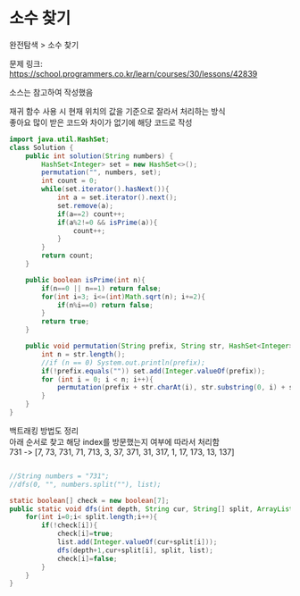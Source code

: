 # 소수 찾기

완전탐색 > 소수 찾기

문제 링크: https://school.programmers.co.kr/learn/courses/30/lessons/42839

소스는 참고하여 작성했음<br>

재귀 함수 사용 시 현재 위치의 값을 기준으로 잘라서 처리하는 방식<br>
좋아요 많이 받은 코드와 차이가 없기에 해당 코드로 작성<br>

```java
import java.util.HashSet;
class Solution {
    public int solution(String numbers) {
        HashSet<Integer> set = new HashSet<>();
        permutation("", numbers, set);
        int count = 0;
        while(set.iterator().hasNext()){
            int a = set.iterator().next();
            set.remove(a);
            if(a==2) count++;
            if(a%2!=0 && isPrime(a)){
                count++;
            }
        }
        return count;
    }

    public boolean isPrime(int n){
        if(n==0 || n==1) return false;
        for(int i=3; i<=(int)Math.sqrt(n); i+=2){
            if(n%i==0) return false;
        }
        return true;
    }

    public void permutation(String prefix, String str, HashSet<Integer> set) {
        int n = str.length();
        //if (n == 0) System.out.println(prefix);
        if(!prefix.equals("")) set.add(Integer.valueOf(prefix));
        for (int i = 0; i < n; i++){
            permutation(prefix + str.charAt(i), str.substring(0, i) + str.substring(i+1, n), set);
        }
    }
}
```

백트래킹 방법도 정리<br>
아래 순서로 찾고 해당 index를 방문했는지 여부에 따라서 처리함<br>
731 -> [7, 73, 731, 71, 713, 3, 37, 371, 31, 317, 1, 17, 173, 13, 137]

```java

//String numbers = "731";
//dfs(0, "", numbers.split(""), list);

static boolean[] check = new boolean[7];
public static void dfs(int depth, String cur, String[] split, ArrayList<Integer> list){
    for(int i=0;i< split.length;i++){
        if(!check[i]){
            check[i]=true;
            list.add(Integer.valueOf(cur+split[i]));
            dfs(depth+1,cur+split[i], split, list);
            check[i]=false;
        }
    }
}
```
